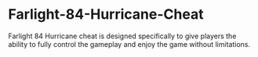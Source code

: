 # Farlight-84-Hurricane-Cheat
Farlight 84 Hurricane cheat is designed specifically to give players the ability to fully control the gameplay and enjoy the game without limitations.
